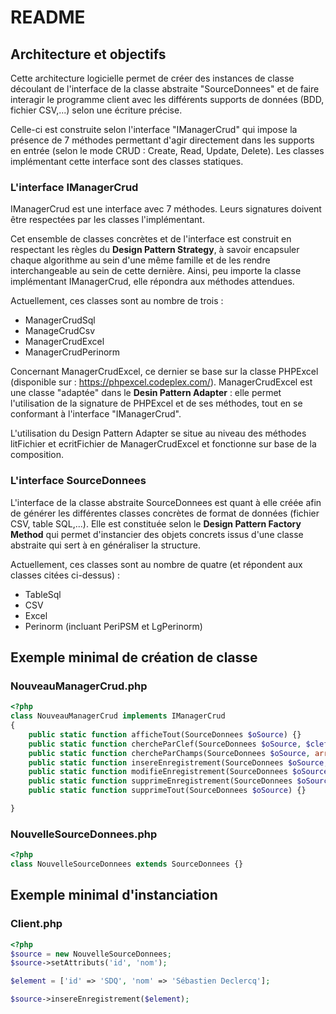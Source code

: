 # README
## Architecture et objectifs
Cette architecture logicielle permet de créer des instances de classe découlant
de l'interface de la classe abstraite "SourceDonnees" et de faire interagir le
programme client avec les différents supports de données (BDD, fichier CSV,...)
selon une écriture précise.

Celle-ci est construite selon l'interface "IManagerCrud" qui impose la présence
de 7 méthodes permettant d'agir directement dans les supports en entrée (selon
le mode CRUD : Create, Read, Update, Delete). Les classes implémentant
cette interface sont des classes statiques.

### L'interface IManagerCrud
IManagerCrud est une interface avec 7 méthodes. Leurs signatures doivent
être respectées par les classes l'implémentant.

Cet ensemble de classes concrètes et de l'interface est construit en respectant
les règles du **Design Pattern Strategy**, à savoir encapsuler chaque algorithme au
sein d'une même famille et de les rendre interchangeable au sein de cette
dernière. Ainsi, peu importe la classe implémentant IManagerCrud, elle répondra
aux méthodes attendues.

Actuellement, ces classes sont au nombre de trois :
- ManagerCrudSql
- ManageCrudCsv
- ManagerCrudExcel
- ManagerCrudPerinorm

Concernant ManagerCrudExcel, ce dernier se base sur la classe PHPExcel
(disponible sur : https://phpexcel.codeplex.com/). ManagerCrudExcel est une
classe "adaptée" dans le **Desin Pattern Adapter** : elle permet l'utilisation de
la signature de PHPExcel et de ses méthodes, tout en se conformant à l'interface
"IManagerCrud".

L'utilisation du Design Pattern Adapter se situe au niveau des méthodes
litFichier et ecritFichier de ManagerCrudExcel et fonctionne sur base de la
composition.

### L'interface SourceDonnees
L'interface de la classe abstraite SourceDonnees est quant à elle créée afin
de générer les différentes classes concrètes de format de données (fichier CSV,
 table SQL,...). Elle est constituée selon le **Design Pattern Factory Method** qui
permet d'instancier des objets concrets issus d'une classe abstraite qui sert
à en généraliser la structure.

Actuellement, ces classes sont au nombre de quatre (et répondent aux classes
citées ci-dessus) :
- TableSql
- CSV
- Excel
- Perinorm (incluant PeriPSM et LgPerinorm)

## Exemple minimal de création de classe
### NouveauManagerCrud.php
```php
<?php
class NouveauManagerCrud implements IManagerCrud
{
    public static function afficheTout(SourceDonnees $oSource) {}
    public static function chercheParClef(SourceDonnees $oSource, $clef) {}
    public static function chercheParChamps(SourceDonnees $oSource, array $aDonnees) {}
    public static function insereEnregistrement(SourceDonnees $oSource, array $aAttributs) {}
    public static function modifieEnregistrement(SourceDonnees $oSource, $clef, array $aNouveauxAttributs) {}
    public static function supprimeEnregistrement(SourceDonnees $oSource, $clef) {}
    public static function supprimeTout(SourceDonnees $oSource) {}

}
```
### NouvelleSourceDonnees.php
```php
<?php
class NouvelleSourceDonnees extends SourceDonnees {}
```
## Exemple minimal d'instanciation
### Client.php
```php
<?php
$source = new NouvelleSourceDonnees;
$source->setAttributs('id', 'nom');

$element = ['id' => 'SDQ', 'nom' => 'Sébastien Declercq'];

$source->insereEnregistrement($element);

```
